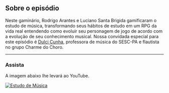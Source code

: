 ## Sobre o episódio

Neste gaminário,  Rodrigo Arantes e Luciano Santa Brigida gamificaram o estudo de música, transformando seus hábitos de estudo em um RPG da vida real entendendo como evoluir seu personagem de jogo de acordo com a evolução de seu conhecimento musical. Nossa convidada especial para este episódio é <a href="https://www.facebook.com/dulci.cunha.5" target="_blank">Dulci Cunha</a>, professora de música do SESC-PA e flautista no grupo Charme do Choro.


---

### Assista

A imagem abaixo lhe levar&aacute; ao YouTube.

[![Estudo de Música](ajogada-gaminar-musica-2.png)](https://www.youtube.com/watch?v=1jeQa598O7E)
